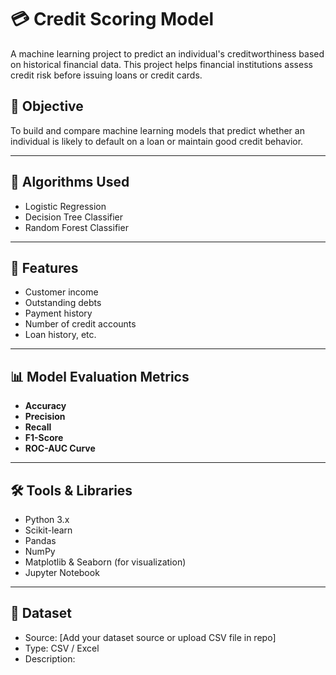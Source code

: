 # 💳 Credit Scoring Model

A machine learning project to predict an individual's creditworthiness based on historical financial data. This project helps financial institutions assess credit risk before issuing loans or credit cards.

## 📌 Objective

To build and compare machine learning models that predict whether an individual is likely to default on a loan or maintain good credit behavior.

---

## 🧠 Algorithms Used

- Logistic Regression
- Decision Tree Classifier
- Random Forest Classifier

---

## 🧾 Features

- Customer income
- Outstanding debts
- Payment history
- Number of credit accounts
- Loan history, etc.

---

## 📊 Model Evaluation Metrics

- **Accuracy**
- **Precision**
- **Recall**
- **F1-Score**
- **ROC-AUC Curve**

---

## 🛠️ Tools & Libraries

- Python 3.x
- Scikit-learn
- Pandas
- NumPy
- Matplotlib & Seaborn (for visualization)
- Jupyter Notebook

---

## 📁 Dataset

- Source: [Add your dataset source or upload CSV file in repo]
- Type: CSV / Excel
- Description:
